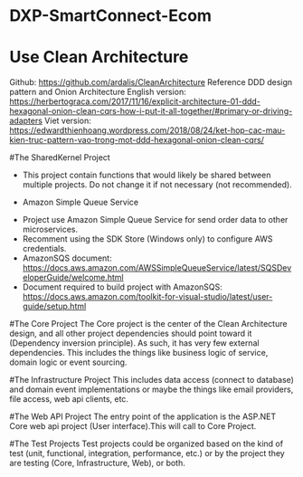# DXP-SmartConnect-Ecom

# Use Clean Architecture

Github: https://github.com/ardalis/CleanArchitecture
Reference DDD design pattern and Onion Architecture 
English version: https://herbertograca.com/2017/11/16/explicit-architecture-01-ddd-hexagonal-onion-clean-cqrs-how-i-put-it-all-together/#primary-or-driving-adapters
Viet version: https://edwardthienhoang.wordpress.com/2018/08/24/ket-hop-cac-mau-kien-truc-pattern-vao-trong-mot-ddd-hexagonal-onion-clean-cqrs/

#The SharedKernel Project
- This project contain functions that would likely be shared between multiple projects. Do not change it if not necessary (not recommended).
* Amazon Simple Queue Service
- Project use Amazon Simple Queue Service for send order data to other microservices.
- Recomment using the SDK Store (Windows only) to configure AWS credentials.
- AmazonSQS document: https://docs.aws.amazon.com/AWSSimpleQueueService/latest/SQSDeveloperGuide/welcome.html
- Document required to build project with AmazonSQS: https://docs.aws.amazon.com/toolkit-for-visual-studio/latest/user-guide/setup.html

#The Core Project
The Core project is the center of the Clean Architecture design, and all other project dependencies should point toward it (Dependency inversion principle). As such, it has very few external dependencies.
This includes the things like business logic of service, domain logic or event sourcing.

#The Infrastructure Project
This includes data access (connect to database) and domain event implementations or maybe the things like email providers, file access, web api clients, etc.

#The Web API Project
The entry point of the application is the ASP.NET Core web api project (User interface).This will call to Core Project.

#The Test Projects
Test projects could be organized based on the kind of test (unit, functional, integration, performance, etc.) or by the project they are testing (Core, Infrastructure, Web), or both.
